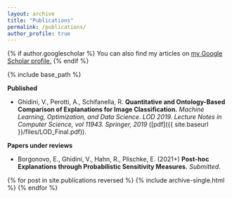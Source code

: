```yaml
---
layout: archive
title: "Publications"
permalink: /publications/
author_profile: true
---
```



{% if author.googlescholar %}
  You can also find my articles on <u><a href="{{author.googlescholar}}">my Google Scholar profile</a>.</u>
{% endif %}

{% include base_path %}


**Published**

* Ghidini, V., Perotti, A., Schifanella, R. 
**Quantitative and Ontology-Based Comparison of Explanations for Image Classification.**
*Machine Learning, Optimization, and Data Science. LOD 2019. Lecture Notes in Computer Science, vol 11943. Springer, 2019* ([pdf]({{ site.baseurl }}/files/LOD_Final.pdf)).

**Papers under reviews**

* Borgonovo, E., Ghidini, V., Hahn, R., Plischke, E. (2021+)
**Post-hoc Explanations through Probabilistic Sensitivity Measures.**
*Submitted*.

{% for post in site.publications reversed %}
  {% include archive-single.html %}
{% endfor %}


